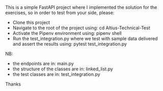 This is a simple FastAPI project where I implemented the solution for the exercises, so in order to test from your side, please:
- Clone this project
- Navigate to the root of the project using: cd Altius-Technical-Test
- Activate the Pipenv environment using: pipenv shell
- Run the test_integration.py where we test with sample data delivered and assert the results using: pytest test_integration.py

NB:
- the endpoints are in: main.py
- the structure of the classes are in: linked_list.py
- the test classes are in: test_integration.py

Thanks